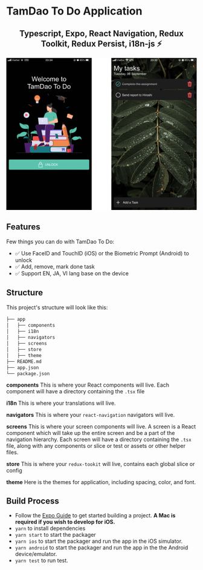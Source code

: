 # TamDao To Do Application

<p align="center">
  <h2 align="center">Typescript, Expo, React Navigation, Redux Toolkit, Redux Persist, i18n-js ⚡️</h2>
</p>

<img width="1609" alt="TamDao To Do" src="./tamdao-todo.png">

## Features

Few things you can do with TamDao To Do:

- ✅ Use FaceID and TouchID (iOS) or the Biometric Prompt (Android) to unlock
- ✅ Add, remove, mark done task
- ✅ Support EN, JA, VI lang base on the device

## Structure

This project's structure will look like this:

```
├── app
│   ├── components
│   ├── i18n
│   ├── navigators
│   ├── screens
│   ├── store
│   ├── theme
├── README.md
├── app.json
└── package.json
```

**components**
This is where your React components will live. Each component will have a directory containing the `.tsx` file

**i18n**
This is where your translations will live.

**navigators**
This is where your `react-navigation` navigators will live.

**screens**
This is where your screen components will live. A screen is a React component which will take up the entire screen and be a part of the navigation hierarchy. Each screen will have a directory containing the `.tsx` file, along with any components or slice or test or assets or other helper files.

**store**
This is where your `redux-tookit` will live, contains each global slice or config

**theme**
Here is the themes for application, including spacing, color, and font.

## Build Process

- Follow the [Expo Guide](https://docs.expo.dev/get-started/installation/) to get started building a project. **A Mac is required if you wish to develop for iOS.**
- `yarn` to install dependencies
- `yarn start` to start the packager
- `yarn ios` to start the packager and run the app in the iOS simulator.
- `yarn android` to start the packager and run the app in the the Android device/emulator.
- `yarn test` to run test.
